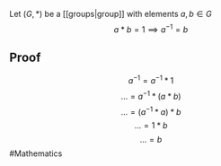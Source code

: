 Let $(G,*)$ be a [[groups|group]] with elements $a,b\in G$
$$
a*b=1\implies a^{-1}=b
$$
## Proof
$$
a^{-1}=a^{-1}*1
$$
$$
\dots = a^{-1}*(a*b)
$$
$$
\dots = (a^{-1}*a)*b
$$
$$
\dots = 1*b
$$
$$
\dots = b
$$
#Mathematics